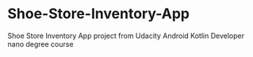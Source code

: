 # Shoe-Store-Inventory-App
Shoe Store Inventory App project from Udacity Android Kotlin Developer nano degree course
